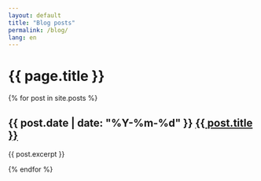 ```yaml
---
layout: default
title: "Blog posts"
permalink: /blog/
lang: en
---
```

<h1>{{ page.title }}</h1>


{% for post in site.posts %}

<div>
    <h2>{{ post.date | date: "%Y-%m-%d" }} <a href="{{ post.url }}">{{ post.title }}</a></h2>
    <p>{{ post.excerpt }}</p>
</div>

{% endfor %}

